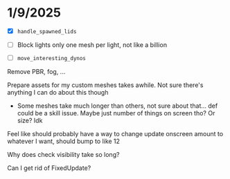 # 1/9/2025

- [x] `handle_spawned_lids`

- [ ] Block lights only one mesh per light, not like a billion

- [ ] `move_interesting_dynos`

Remove PBR, fog, ...

Prepare assets for my custom meshes takes awhile. Not sure there's anything I can do about this though

- Some meshes take much longer than others, not sure about that... def could be a skill issue. Maybe just number of things on screen tho? Or size? Idk

Feel like should probably have a way to change update onscreen amount to whatever I want, should bump to like 12

Why does check visibility take so long?

Can I get rid of FixedUpdate?